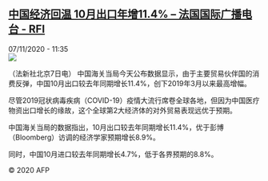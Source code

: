<!--1604750158000-->
[中国经济回温 10月出口年增11.4% – 法国国际广播电台 - RFI](http://www.rfi.fr//cn/contenu/20201107-%E4%B8%AD%E5%9B%BD%E7%BB%8F%E6%B5%8E%E5%9B%9E%E6%B8%A9-10%E6%9C%88%E5%87%BA%E5%8F%A3%E5%B9%B4%E5%A2%9E114)
------

<div>07/11/2020 - 11:35</div><img src="https://s.rfi.fr/media/display/a9495fbc-20e8-11eb-9053-005056a964fe/w:310/p:16x9/int0011b.201107183502.jpg"><div class="t-content__body u-clearfix"><p>（法新社北京7日电）    中国海关当局今天公布数据显示，由于主要贸易伙伴国的消费反弹，中国10月出口较去年同期增长11.4%，创下2019年3月以来最高增幅。</p><p>    尽管2019冠状病毒疾病（COVID-19）疫情大流行席卷全球各地，但因为中国医疗物资出口增长的缘故，这个全球第2大经济体的对外贸易表现远优于预期。</p><p>    中国海关当局的数据指出，10月出口较去年同期增长11.4%，优于彭博（Bloomberg）访调的经济学家预期增长8.9%。</p><p>    同时，中国10月进口较去年同期增长4.7%，低于各界预期的8.8%。</p><p class="t-copyright">© 2020 AFP</p>        </div>
